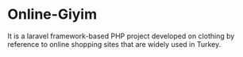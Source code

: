 # Online-Giyim
It is a laravel framework-based PHP project developed on clothing by reference to online shopping sites that are widely used in Turkey.
